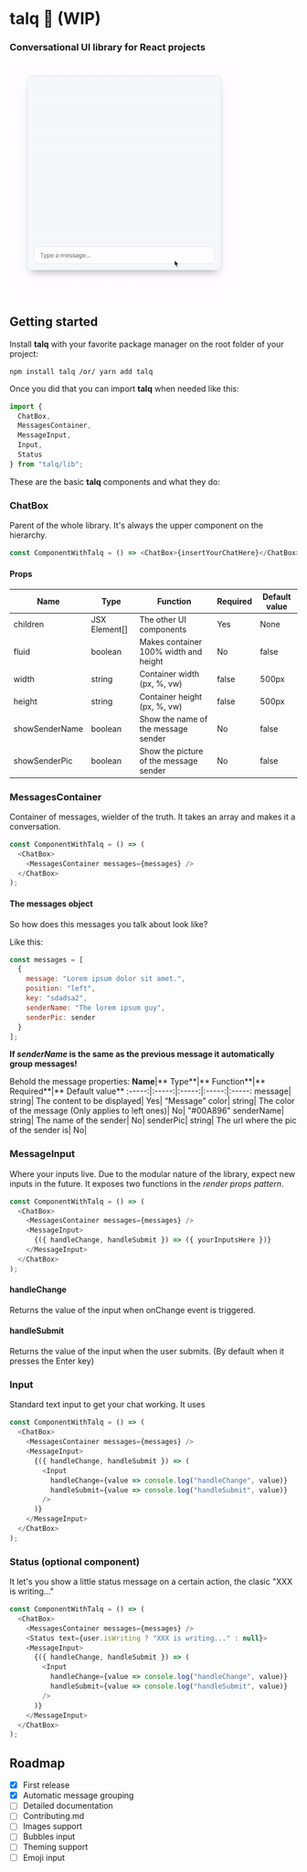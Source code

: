 # talq 💬 (WIP)

### Conversational UI library for React projects

<img src="https://raw.githubusercontent.com/guidovizoso/talq/master/demo.gif" width="400">

## Getting started

Install **talq** with your favorite package manager on the root folder of your project:

    npm install talq /or/ yarn add talq

Once you did that you can import **talq** when needed like this:

```javascript
import {
  ChatBox,
  MessagesContainer,
  MessageInput,
  Input,
  Status
} from "talq/lib";
```

These are the basic **talq** components and what they do:

### ChatBox

Parent of the whole library. It's always the upper component on the hierarchy.

```javascript
const ComponentWithTalq = () => <ChatBox>{insertYourChatHere}</ChatBox>;
```

#### Props

| **Name**       | **Type**      | **Function**                           | **Required** | **Default value** |
| -------------- | ------------- | -------------------------------------- | ------------ | ----------------- |
| children       | JSX Element[] | The other UI components                | Yes          | None              |
| fluid          | boolean       | Makes container 100% width and height  | No           | false             |
| width          | string        | Container width (px, %, vw)            | false        | 500px             |
| height         | string        | Container height (px, %, vw)           | false        | 500px             |
| showSenderName | boolean       | Show the name of the message sender    | No           | false             |
| showSenderPic  | boolean       | Show the picture of the message sender | No           | false             |

### MessagesContainer

Container of messages, wielder of the truth. It takes an array and makes it a conversation.

```javascript
const ComponentWithTalq = () => (
  <ChatBox>
    <MessagesContainer messages={messages} />
  </ChatBox>
);
```

#### The messages object

So how does this messages you talk about look like?

Like this:

```javascript
const messages = [
  {
    message: "Lorem ipsum dolor sit amet.",
    position: "left",
    key: "sdadsa2",
    senderName: "The lorem ipsum guy",
    senderPic: sender
  }
];
```

**If *senderName* is the same as the previous message it automatically group messages!**

Behold the message properties:
**Name**|** Type**|** Function**|** Required**|** Default value**
:-----:|:-----:|:-----:|:-----:|:-----:
message| string| The content to be displayed| Yes| “Message”
color| string| The color of the message (Only applies to left ones)| No| "#00A896"
senderName| string| The name of the sender| No|
senderPic| string| The url where the pic of the sender is| No|

### MessageInput

Where your inputs live. Due to the modular nature of the library, expect new inputs in the future.
It exposes two functions in the _render props pattern_.

```javascript
const ComponentWithTalq = () => (
  <ChatBox>
    <MessagesContainer messages={messages} />
    <MessageInput>
      {({ handleChange, handleSubmit }) => ({ yourInputsHere })}
    </MessageInput>
  </ChatBox>
);
```

#### handleChange

Returns the value of the input when onChange event is triggered.

#### handleSubmit

Returns the value of the input when the user submits. (By default when it presses the Enter key)

### Input

Standard text input to get your chat working. It uses

```javascript
const ComponentWithTalq = () => (
  <ChatBox>
    <MessagesContainer messages={messages} />
    <MessageInput>
      {({ handleChange, handleSubmit }) => (
        <Input
          handleChange={value => console.log("handleChange", value)}
          handleSubmit={value => console.log("handleSubmit", value)}
        />
      )}
    </MessageInput>
  </ChatBox>
);
```

### Status (optional component)

It let's you show a little status message on a certain action, the clasic "XXX is writing..."

```javascript
const ComponentWithTalq = () => (
  <ChatBox>
    <MessagesContainer messages={messages} />
    <Status text={user.isWriting ? "XXX is writing..." : null}>
    <MessageInput>
      {({ handleChange, handleSubmit }) => (
        <Input
          handleChange={value => console.log("handleChange", value)}
          handleSubmit={value => console.log("handleSubmit", value)}
        />
      )}
    </MessageInput>
  </ChatBox>
);
```


## Roadmap

- [x] First release
- [x] Automatic message grouping
- [ ] Detailed documentation
- [ ] Contributing.md
- [ ] Images support
- [ ] Bubbles input
- [ ] Theming support
- [ ] Emoji input